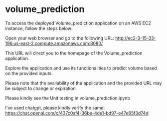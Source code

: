 # volume_prediction


To access the deployed Volume_prediction application on an AWS EC2 instance, follow the steps below:

Open your web browser and go to the following URL: http://ec2-3-15-33-196.us-east-2.compute.amazonaws.com:8080/

This URL will direct you to the homepage of the Volume_prediction application.

Explore the application and use its functionalities to predict volume based on the provided inputs.

Please note that the availability of the application and the provided URL may be subject to change or expiration. 

Please kindly see the Unit testing in volume_prediction.ipynb

I've used chatgpt, please kindly verify the same: https://chat.openai.com/c/437c0af4-36be-4de1-bd97-e47e65f3d74d
